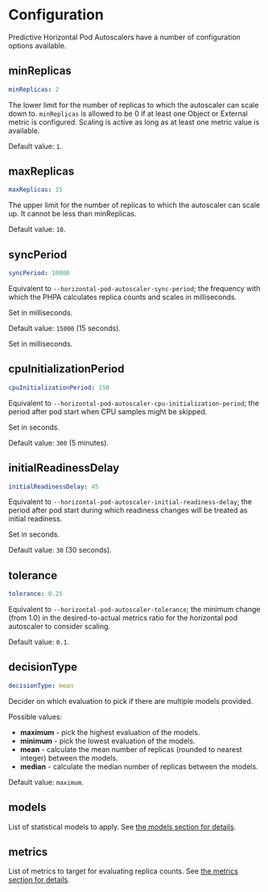 # Configuration

Predictive Horizontal Pod Autoscalers have a number of configuration options available.

## minReplicas

```yaml
minReplicas: 2
```

The lower limit for the number of replicas to which the autoscaler can scale down to. `minReplicas` is allowed to be 0
if at least one Object or External metric is configured. Scaling is active as long as at least one metric value is
available.

Default value: `1`.

## maxReplicas

```yaml
maxReplicas: 15
```

The upper limit for the number of replicas to which the autoscaler can scale up.
It cannot be less than minReplicas.

Default value: `10`.

## syncPeriod

```yaml
syncPeriod: 10000
```

Equivalent to `--horizontal-pod-autoscaler-sync-period`; the frequency with which the PHPA calculates replica counts and
scales in milliseconds.

Set in milliseconds.

Default value: `15000` (15 seconds).

Set in milliseconds.

## cpuInitializationPeriod

```yaml
cpuInitializationPeriod: 150
```

Equivalent to `--horizontal-pod-autoscaler-cpu-initialization-period`; the period after pod start when CPU samples
might be skipped.

Set in seconds.

Default value: `300` (5 minutes).

## initialReadinessDelay

```yaml
initialReadinessDelay: 45
```

Equivalent to `--horizontal-pod-autoscaler-initial-readiness-delay`; the period after pod start during which readiness
changes will be treated as initial readiness.

Set in seconds.

Default value: `30` (30 seconds).

## tolerance

```yaml
tolerance: 0.25
```

Equivalent to `--horizontal-pod-autoscaler-tolerance`; the minimum change (from 1.0) in the desired-to-actual metrics
ratio for the horizontal pod autoscaler to consider scaling.

Default value: `0.1`.

## decisionType

```yaml
decisionType: mean
```

Decider on which evaluation to pick if there are multiple models provided.

Possible values:

- **maximum** - pick the highest evaluation of the models.
- **minimum** - pick the lowest evaluation of the models.
- **mean** - calculate the mean number of replicas (rounded to nearest integer) between the models.
- **median** - calculate the median number of replicas between the models.

Default value: `maximum`.

## models

List of statistical models to apply.
See [the models section for details](../../user-guide/models).

## metrics

List of metrics to target for evaluating replica counts.
See [the metrics section for details](../../user-guide/metrics).
